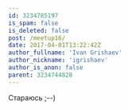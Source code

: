```yaml
---
id: 3234785197
is_spam: false
is_deleted: false
post: /meetup16/
date: 2017-04-01T13:22:42Z
author_fullname: 'Ivan Grishaev'
author_nickname: 'igrishaev'
author_is_anon: false
parent: 3234744828
---
```


<p>Стараюсь ;--)</p>
